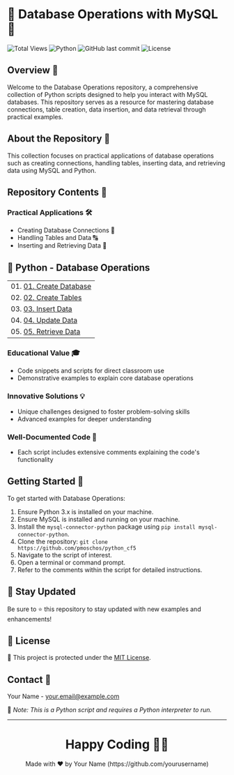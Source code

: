 # 🐍 Database Operations with MySQL 🐍

![Total Views](https://views.whatilearened.today/views/github/yourusername/python-educational-scripts.svg) ![Python](https://img.shields.io/badge/language-Python-blue.svg) ![GitHub last commit](https://img.shields.io/github/last-commit/pmoschos/python_cf5) ![License](https://img.shields.io/badge/license-MIT-green.svg)

## Overview 🌟
Welcome to the Database Operations repository, a comprehensive collection of Python scripts designed to help you interact with MySQL databases. This repository serves as a resource for mastering database connections, table creation, data insertion, and data retrieval through practical examples.

## About the Repository 📖
This collection focuses on practical applications of database operations such as creating connections, handling tables, inserting data, and retrieving data using MySQL and Python.

## Repository Contents 📂
### Practical Applications 🛠️
- Creating Database Connections 📝
- Handling Tables and Data 🔠
- Inserting and Retrieving Data 🚀

## 🐍 Python - Database Operations

<table>
  <tr>
  	<td>01. <a href="https://github.com/pmoschos/python_cf5/tree/main/chapter06/01.%20Create%20Database" title="Create a database connection and a new database.">01. Create Database</a></td>
  </tr>
   <tr>
  	<td>02. <a href="https://github.com/pmoschos/python_cf5/tree/main/chapter06/02.%20Create%20Tables" title="Create tables in the MySQL database.">02. Create Tables</a></td>
  </tr>
   <tr>
  	<td>03. <a href="https://github.com/pmoschos/python_cf5/tree/main/chapter06/03.%20Insert%20Data" title="Insert data into the database tables.">03. Insert Data</a></td>
  </tr>
   <tr>
  	<td>04. <a href="https://github.com/pmoschos/python_cf5/tree/main/chapter06/04%20Update%20Data" title="Update data into the database tables.">04. Update Data</a></td>
  </tr>
   <tr>
  	<td>05. <a href="https://github.com/pmoschos/python_cf5/tree/main/chapter06/05.%20Retrieve%20Data" title="Retrieve data from the database tables.">05. Retrieve Data</a></td>
  </tr>
</table>

### Educational Value 🎓
- Code snippets and scripts for direct classroom use
- Demonstrative examples to explain core database operations

### Innovative Solutions 💡
- Unique challenges designed to foster problem-solving skills
- Advanced examples for deeper understanding

### Well-Documented Code 📄
- Each script includes extensive comments explaining the code's functionality

## Getting Started 🚀
To get started with Database Operations:
1. Ensure Python 3.x is installed on your machine.
2. Ensure MySQL is installed and running on your machine.
3. Install the `mysql-connector-python` package using `pip install mysql-connector-python`.
4. Clone the repository: `git clone https://github.com/pmoschos/python_cf5`
5. Navigate to the script of interest.
6. Open a terminal or command prompt.
7. Refer to the comments within the script for detailed instructions.


## 📢 Stay Updated

Be sure to ⭐ this repository to stay updated with new examples and enhancements!

## 📄 License
🔐 This project is protected under the [MIT License](https://mit-license.org/).

## Contact 📧
Your Name - your.email@example.com

🔗 *Note: This is a Python script and requires a Python interpreter to run.*

---
<h1 align=center>Happy Coding 👨‍💻 </h1>

<p align="center">
  Made with ❤️ by Your Name (https://github.com/yourusername)
</p>
